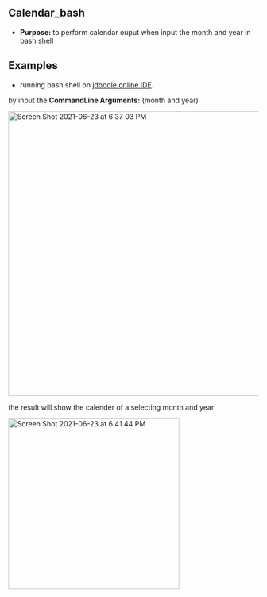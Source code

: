 ## Calendar_bash

* **Purpose:** to perform calendar ouput when input the month and year in bash shell


## Examples
* running bash shell on [jdoodle online IDE](https://www.jdoodle.com/test-bash-shell-script-online/). 

by input the **CommandLine Arguments:** (month and year)

<img width="574" alt="Screen Shot 2021-06-23 at 6 37 03 PM" src="https://user-images.githubusercontent.com/62785773/123189078-03238b80-d452-11eb-9d98-f96bba9ea68c.png">

the result will show the calender of a selecting month and year

<img width="344" alt="Screen Shot 2021-06-23 at 6 41 44 PM" src="https://user-images.githubusercontent.com/62785773/123189434-abd1eb00-d452-11eb-988b-1cb5dcfc0a41.png">




 
 
